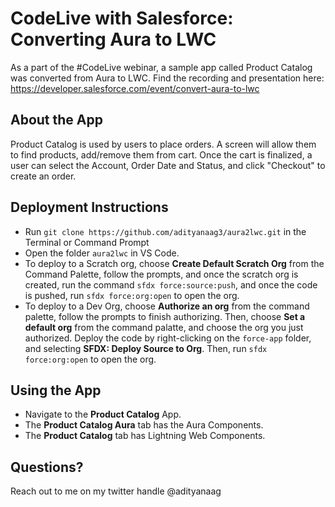 # CodeLive with Salesforce: Converting Aura to LWC

As a part of the #CodeLive webinar, a sample app called Product Catalog was converted from Aura to LWC. Find the recording and presentation here: https://developer.salesforce.com/event/convert-aura-to-lwc 

## About the App

Product Catalog is used by users to place orders. A screen will allow them to find products, add/remove them from cart. Once the cart is finalized, a user can select the Account, Order Date and Status, and click "Checkout" to create an order.

## Deployment Instructions

- Run `git clone https://github.com/adityanaag3/aura2lwc.git` in the Terminal or Command Prompt
- Open the folder `aura2lwc` in VS Code.
- To deploy to a Scratch org,  choose **Create Default Scratch Org** from the Command Palette, follow the prompts, and once the scratch org is created, run the command `sfdx force:source:push`, and once the code is pushed, run `sfdx force:org:open` to open the org.
- To deploy to a Dev Org, choose **Authorize an org** from the command palette, follow the prompts to finish authorizing. Then, choose **Set a default org** from the command palatte, and choose the org you just authorized. Deploy the code by right-clicking on the `force-app` folder, and selecting **SFDX: Deploy Source to Org**. Then, run `sfdx force:org:open` to open the org.

## Using the App

- Navigate to the **Product Catalog** App.
- The **Product Catalog Aura** tab has the Aura Components.
- The **Product Catalog** tab has Lightning Web Components.

## Questions?

Reach out to me on my twitter handle @adityanaag